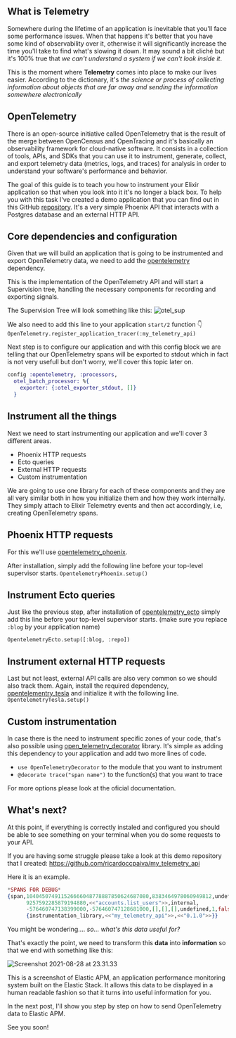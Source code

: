 ## What is Telemetry
Somewhere during the lifetime of an application is inevitable that you'll face some performance issues. When that happens it's better that you have some kind of observability over it, otherwise it will significantly increase the time you'll take to find what's slowing it down. It may sound a bit cliché but it's 100% true that *we can't understand a system if we can't look inside it*.

This is the moment where **Telemetry** comes into place to make our lives easier. According to the dictionary, it's *the science or process of collecting information about objects that are far away and sending the information somewhere electronically*

## OpenTelemetry
There is an open-source initiative called OpenTelemetry that is the result of the merge between OpenCensus and OpenTracing and it's basically an observability framework for cloud-native software.
It consists in a collection of tools, APIs, and SDKs that you can use it to instrument, generate, collect, and export telemetry data (metrics, logs, and traces) for analysis in order to understand your software's performance and behavior.

The goal of this guide is to teach you how to instrument your Elixir application so that when you look into it it's no longer a black box. To help you with this task I've created a demo application that you can find out in this GitHub [repository](https://github.com/ricardoccpaiva/my_telemetry_api). It's a very simple Phoenix API that interacts with a Postgres database and an external HTTP API.

## Core dependencies and configuration 
Given that we will build an application that is going to be instrumented and export OpenTelemetry data, we need to add the [opentelemetry](https://hex.pm/packages/opentelemetry) dependency.

This is the implementation of the OpenTelemetry API and will start a Supervision tree, handling the necessary components for recording and exporting signals.

The Supervision Tree will look something like this: ![otel_sup](https://dev-to-uploads.s3.amazonaws.com/uploads/articles/lzrmhpovlgteiwaxrcd1.png)

We also need to add this line to your application `start/2` function 👇
`OpenTelemetry.register_application_tracer(:my_telemetry_api)`

Next step is to configure our application and with this config block we are telling that our OpenTelemetry spans will be exported to stdout which in fact is not very usefull but don't worry, we'll cover this topic later on.

````Elixir
config :opentelemetry, :processors,
  otel_batch_processor: %{
    exporter: {:otel_exporter_stdout, []}
  }
````

## Instrument all the things
Next we need to start instrumenting our application and we'll cover 3 different areas.
- Phoenix HTTP requests
- Ecto queries
- External HTTP requests
- Custom instrumentation

We are going to use one library for each of these components and they are all very similar both in how you initialize them and how they work internally. They simply attach to Elixir Telemetry events and then act accordingly, i.e, creating OpenTelemetry spans.

## Phoenix HTTP requests
For this we'll use [opentelemetry_phoenix](https://github.com/opentelemetry-beam/opentelemetry_phoenix).

After installation, simply add the following line before your top-level supervisor starts.
`OpentelemetryPhoenix.setup()`


## Instrument Ecto queries
Just like the previous step, after installation of [opentelemetry_ecto](https://github.com/opentelemetry-beam/opentelemetry_ecto) simply add this line before your top-level supervisor starts. (make sure you replace `:blog` by your application name)

`OpentelemetryEcto.setup([:blog, :repo])`

## Instrument external HTTP requests

Last but not least, external API calls are also very common so we should also track them.
Again, install the required dependency, [opentelementry_tesla](https://github.com/ricardoccpaiva/opentelemetry_tesla/) and initialize it with the following line.
`OpentelemetryTesla.setup()`

## Custom instrumentation
In case there is the need to instrument specific zones of your code, that's also possible using [open_telemetry_decorator](https://github.com/marcdel/open_telemetry_decorator) library. It's simple as adding this dependency to your application and add two more lines of code.
- `use OpenTelemetryDecorator` to the module that you want to instrument
- `@decorate trace("span name")` to the function(s) that you want to trace

For more options please look at the oficial documentation.

## What's next?
At this point, if everything is correctly instaled and configured you should be able to see something on your terminal when you do some requests to your API. 

If you are having some struggle please take a look at this demo repository that I created: https://github.com/ricardoccpaiva/my_telemetry_api

Here it is an example.

````Elixir
*SPANS FOR DEBUG*
{span,104045074911526666048778887850624687080,8383464978060949812,undefined,
      9257592285879194880,<<"accounts.list_users">>,internal,
      -576460747138399000,-576460747128681000,[],[],[],undefined,1,false,
      {instrumentation_library,<<"my_telemetry_api">>,<<"0.1.0">>}}
````

You might be wondering.... *so... what's this data useful for?*

That's exactly the point, we need to transform this **data** into **information** so that we end with something like this:

![Screenshot 2021-08-28 at 23.31.33](https://dev-to-uploads.s3.amazonaws.com/uploads/articles/qsa5ha6kr6tro30dkckr.png)

This is a screenshot of Elastic APM, an application performance monitoring system built on the Elastic Stack. It allows this data to be displayed in a human readable fashion so that it turns into useful information for you.

In the next post, I'll show you step by step on how to send OpenTelemetry data to Elastic APM.

See you soon!


